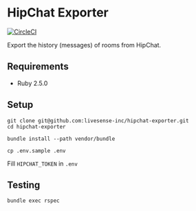HipChat Exporter
================

[![CircleCI](https://circleci.com/gh/livesense-inc/hipchat-exporter.svg?style=svg)](https://circleci.com/gh/livesense-inc/hipchat-exporter)

Export the history (messages) of rooms from HipChat.

## Requirements

* Ruby 2.5.0

## Setup

```
git clone git@github.com:livesense-inc/hipchat-exporter.git
cd hipchat-exporter
```

```
bundle install --path vendor/bundle
```

```
cp .env.sample .env
```

Fill `HIPCHAT_TOKEN` in `.env`

## Testing

```
bundle exec rspec
```
